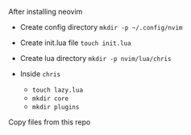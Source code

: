 After installing neovim

- Create config directory `mkdir -p ~/.config/nvim`

- Create init.lua file `touch init.lua`
- Create lua directory `mkdir -p nvim/lua/chris`
- Inside `chris`
    - `touch lazy.lua`
    - `mkdir core`
    - `mkdir plugins`


Copy files from this repo
